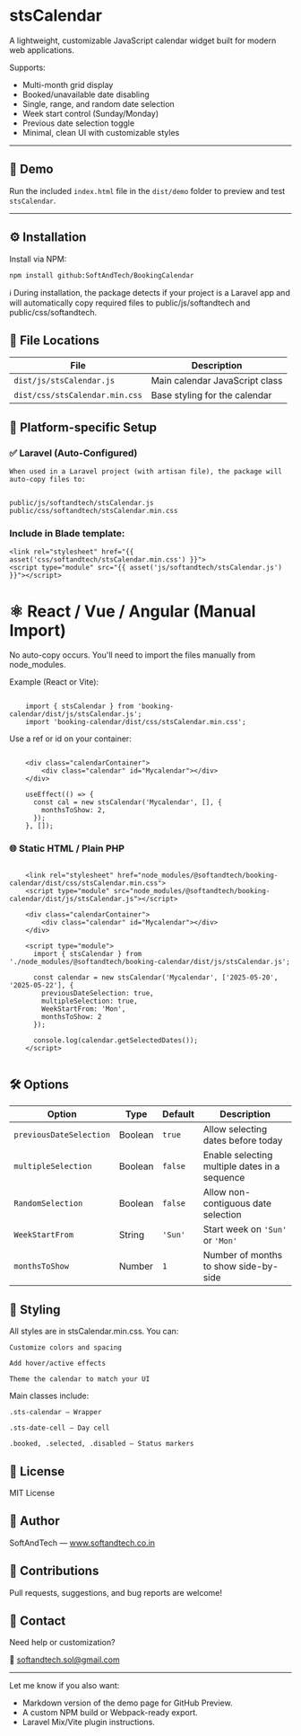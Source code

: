 # stsCalendar

A lightweight, customizable JavaScript calendar widget built for modern web applications.

Supports:

- Multi-month grid display
- Booked/unavailable date disabling
- Single, range, and random date selection
- Week start control (Sunday/Monday)
- Previous date selection toggle
- Minimal, clean UI with customizable styles

---

## 🧪 Demo

Run the included `index.html` file in the `dist/demo` folder to preview and test `stsCalendar`.

---

## ⚙️ Installation

Install via NPM:

```
npm install github:SoftAndTech/BookingCalendar
```

ℹ️ During installation, the package detects if your project is a Laravel app and will automatically copy required files to public/js/softandtech and public/css/softandtech.

## 📁 File Locations

| File                           | Description                    |
| ------------------------------ | ------------------------------ |
| `dist/js/stsCalendar.js`       | Main calendar JavaScript class |
| `dist/css/stsCalendar.min.css` | Base styling for the calendar  |

## 🔧 Platform-specific Setup

### ✅ Laravel (Auto-Configured)

    When used in a Laravel project (with artisan file), the package will auto-copy files to:
 

    public/js/softandtech/stsCalendar.js
    public/css/softandtech/stsCalendar.min.css

 
### Include in Blade template:
    <link rel="stylesheet" href="{{ asset('css/softandtech/stsCalendar.min.css') }}">
    <script type="module" src="{{ asset('js/softandtech/stsCalendar.js') }}"></script>

# ⚛️ React / Vue / Angular (Manual Import)
  No auto-copy occurs. You'll need to import the files manually from node_modules.

Example (React or Vite):

```

    import { stsCalendar } from 'booking-calendar/dist/js/stsCalendar.js';
    import 'booking-calendar/dist/css/stsCalendar.min.css';

```

Use a ref or id on your container:

``` 

    <div class="calendarContainer">
        <div class="calendar" id="Mycalendar"></div>
    </div>
    
    useEffect(() => {
      const cal = new stsCalendar('Mycalendar', [], {
        monthsToShow: 2,
      });
    }, []);
```

### 🌐 Static HTML / Plain PHP

```

    <link rel="stylesheet" href="node_modules/@softandtech/booking-calendar/dist/css/stsCalendar.min.css">
    <script type="module" src="node_modules/@softandtech/booking-calendar/dist/js/stsCalendar.js"></script>

    <div class="calendarContainer">
        <div class="calendar" id="Mycalendar"></div>
    </div>
    
    <script type="module">
      import { stsCalendar } from './node_modules/@softandtech/booking-calendar/dist/js/stsCalendar.js';
    
      const calendar = new stsCalendar('Mycalendar', ['2025-05-20', '2025-05-22'], {
        previousDateSelection: true,
        multipleSelection: true,
        WeekStartFrom: 'Mon',
        monthsToShow: 2
      });
    
      console.log(calendar.getSelectedDates());
    </script>


```



## 🛠️ Options

| Option                  | Type    | Default | Description                                   |
| ----------------------- | ------- | ------- | --------------------------------------------- |
| `previousDateSelection` | Boolean | `true`  | Allow selecting dates before today            |
| `multipleSelection`     | Boolean | `false` | Enable selecting multiple dates in a sequence |
| `RandomSelection`       | Boolean | `false` | Allow non-contiguous date selection           |
| `WeekStartFrom`         | String  | `'Sun'` | Start week on `'Sun'` or `'Mon'`              |
| `monthsToShow`          | Number  | `1`     | Number of months to show side-by-side         |


## 🎨 Styling

All styles are in stsCalendar.min.css. You can:

    Customize colors and spacing

    Add hover/active effects

    Theme the calendar to match your UI

Main classes include:

    .sts-calendar – Wrapper

    .sts-date-cell – Day cell

    .booked, .selected, .disabled – Status markers

## 📝 License

MIT License


## 👤 Author

SoftAndTech — www.softandtech.co.in

## 🤝 Contributions

Pull requests, suggestions, and bug reports are welcome!

## 📩 Contact

Need help or customization?

📧 softandtech.sol@gmail.com


---

Let me know if you also want:

- Markdown version of the demo page for GitHub Preview.
- A custom NPM build or Webpack-ready export.
- Laravel Mix/Vite plugin instructions.

